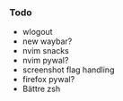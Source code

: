 ### Todo
 - wlogout
 - new waybar?
 - nvim snacks
 - nvim pywal?
 - screenshot flag handling
 - firefox pywal?
 - Bättre zsh

